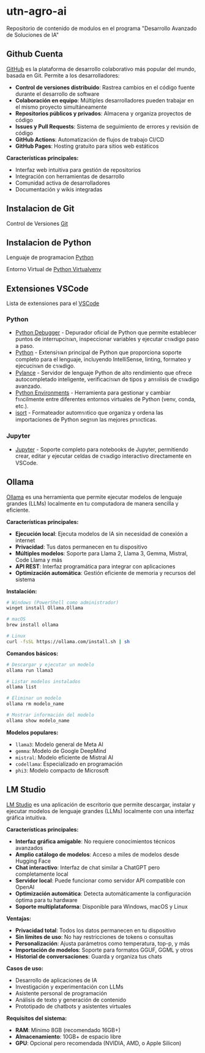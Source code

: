 # utn-agro-ai
Repositorio de contenido de modulos en el programa "Desarrollo Avanzado de Soluciones de IA"

## Github Cuenta

[GitHub](https://github.com/) es la plataforma de desarrollo colaborativo más popular del mundo, basada en Git. Permite a los desarrolladores:

- **Control de versiones distribuido**: Rastrea cambios en el código fuente durante el desarrollo de software
- **Colaboración en equipo**: Múltiples desarrolladores pueden trabajar en el mismo proyecto simultáneamente
- **Repositorios públicos y privados**: Almacena y organiza proyectos de código
- **Issues y Pull Requests**: Sistema de seguimiento de errores y revisión de código
- **GitHub Actions**: Automatización de flujos de trabajo CI/CD
- **GitHub Pages**: Hosting gratuito para sitios web estáticos

**Características principales:**
- Interfaz web intuitiva para gestión de repositorios
- Integración con herramientas de desarrollo
- Comunidad activa de desarrolladores
- Documentación y wikis integradas

## Instalacion de Git

Control de Versiones [Git](https://git-scm.com/)

## Instalacion de Python

Lenguaje de programacion [Python](https://www.python.org/)

Entorno Virtual de [Python Virtualvenv](https://realpython.com/python-virtual-environments-a-primer/)

## Extensiones VSCode

Lista de extensiones para el [VSCode](https://code.visualstudio.com/)

### Python

- [Python Debugger](https://marketplace.visualstudio.com/items?itemName=ms-python.debugpy) - Depurador oficial de Python que permite establecer puntos de interrupciรณn, inspeccionar variables y ejecutar cรณdigo paso a paso.
- [Python](https://marketplace.visualstudio.com/items?itemName=ms-python.python) - Extensiรณn principal de Python que proporciona soporte completo para el lenguaje, incluyendo IntelliSense, linting, formateo y ejecuciรณn de cรณdigo.
- [Pylance](https://marketplace.visualstudio.com/items?itemName=ms-python.vscode-pylance) - Servidor de lenguaje Python de alto rendimiento que ofrece autocompletado inteligente, verificaciรณn de tipos y anรกlisis de cรณdigo avanzado.
- [Python Environments](https://marketplace.visualstudio.com/items?itemName=ms-python.vscode-python-envs) - Herramienta para gestionar y cambiar fรกcilmente entre diferentes entornos virtuales de Python (venv, conda, etc.).
- [isort](https://marketplace.visualstudio.com/items?itemName=ms-python.isort) - Formateador automรกtico que organiza y ordena las importaciones de Python segรบn las mejores prรกcticas.

### Jupyter

- [Jupyter](https://marketplace.visualstudio.com/items?itemName=ms-toolsai.jupyter) - Soporte completo para notebooks de Jupyter, permitiendo crear, editar y ejecutar celdas de cรณdigo interactivo directamente en VSCode.

## Ollama

[Ollama](https://ollama.com/) es una herramienta que permite ejecutar modelos de lenguaje grandes (LLMs) localmente en tu computadora de manera sencilla y eficiente.

**Características principales:**
- **Ejecución local**: Ejecuta modelos de IA sin necesidad de conexión a internet
- **Privacidad**: Tus datos permanecen en tu dispositivo
- **Múltiples modelos**: Soporte para Llama 2, Llama 3, Gemma, Mistral, Code Llama y más
- **API REST**: Interfaz programática para integrar con aplicaciones
- **Optimización automática**: Gestión eficiente de memoria y recursos del sistema

**Instalación:**
```bash
# Windows (PowerShell como administrador)
winget install Ollama.Ollama

# macOS
brew install ollama

# Linux
curl -fsSL https://ollama.com/install.sh | sh
```

**Comandos básicos:**
```bash
# Descargar y ejecutar un modelo
ollama run llama3

# Listar modelos instalados
ollama list

# Eliminar un modelo
ollama rm modelo_name

# Mostrar información del modelo
ollama show modelo_name
```

**Modelos populares:**
- `llama3`: Modelo general de Meta AI
- `gemma`: Modelo de Google DeepMind
- `mistral`: Modelo eficiente de Mistral AI
- `codellama`: Especializado en programación
- `phi3`: Modelo compacto de Microsoft

## LM Studio

[LM Studio](https://lmstudio.ai/) es una aplicación de escritorio que permite descargar, instalar y ejecutar modelos de lenguaje grandes (LLMs) localmente con una interfaz gráfica intuitiva.

**Características principales:**
- **Interfaz gráfica amigable**: No requiere conocimientos técnicos avanzados
- **Amplio catálogo de modelos**: Acceso a miles de modelos desde Hugging Face
- **Chat interactivo**: Interfaz de chat similar a ChatGPT pero completamente local
- **Servidor local**: Puede funcionar como servidor API compatible con OpenAI
- **Optimización automática**: Detecta automáticamente la configuración óptima para tu hardware
- **Soporte multiplataforma**: Disponible para Windows, macOS y Linux

**Ventajas:**
- **Privacidad total**: Todos los datos permanecen en tu dispositivo
- **Sin límites de uso**: No hay restricciones de tokens o consultas
- **Personalización**: Ajusta parámetros como temperatura, top-p, y más
- **Importación de modelos**: Soporte para formatos GGUF, GGML y otros
- **Historial de conversaciones**: Guarda y organiza tus chats

**Casos de uso:**
- Desarrollo de aplicaciones de IA
- Investigación y experimentación con LLMs
- Asistente personal de programación
- Análisis de texto y generación de contenido
- Prototipado de chatbots y asistentes virtuales

**Requisitos del sistema:**
- **RAM**: Mínimo 8GB (recomendado 16GB+)
- **Almacenamiento**: 10GB+ de espacio libre
- **GPU**: Opcional pero recomendada (NVIDIA, AMD, o Apple Silicon)
